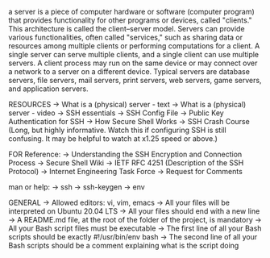 a server is a piece of computer hardware or software (computer program) that provides functionality for other programs or devices, called "clients." This architecture is called the client–server model. Servers can provide various functionalities, often called "services," such as sharing data or resources among multiple clients or performing computations for a client. A single server can serve multiple clients, and a single client can use multiple servers. A client process may run on the same device or may connect over a network to a server on a different device. 
Typical servers are database servers, file servers, mail servers, print servers, web servers, game servers, and application servers.


RESOURCES 
-> What is a (physical) server - text
-> What is a (physical) server - video
-> SSH essentials
-> SSH Config File
-> Public Key Authentication for SSH
-> How Secure Shell Works
-> SSH Crash Course (Long, but highly informative. Watch this if configuring SSH is still confusing. It may be helpful to watch at x1.25 speed or above.)


FOR Reference:
-> Understanding the SSH Encryption and Connection Process
-> Secure Shell Wiki
-> IETF RFC 4251 (Description of the SSH Protocol)
-> Internet Engineering Task Force
-> Request for Comments

man or help:
-> ssh
-> ssh-keygen
-> env


GENERAL
-> Allowed editors: vi, vim, emacs
-> All your files will be interpreted on Ubuntu 20.04 LTS
-> All your files should end with a new line
-> A README.md file, at the root of the folder of the project, is mandatory
-> All your Bash script files must be executable
-> The first line of all your Bash scripts should be exactly #!/usr/bin/env bash
-> The second line of all your Bash scripts should be a comment explaining what is the script doing

